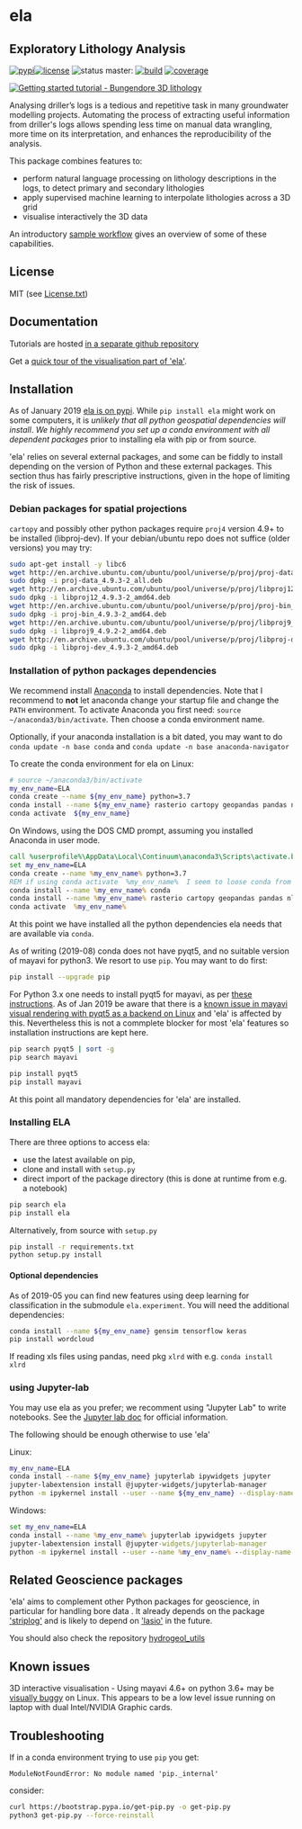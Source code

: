 # ela

## Exploratory Lithology Analysis

[![pypi](https://img.shields.io/pypi/v/ela.svg?logo=python&logoColor=white)](https://pypi.org/project/ela/)[![license](http://img.shields.io/badge/license-MIT-blue.svg)](https://github.com/jmp75/pyela/blob/devel/LICENSE.txt) ![status](https://img.shields.io/badge/status-alpha-blue.svg) master: [![build](https://img.shields.io/travis/jmp75/pyela.svg?branch=master)](https://travis-ci.org/jmp75/pyela)
[![coverage](https://coveralls.io/repos/github/jmp75/pyela/badge.svg?branch=master)](https://coveralls.io/github/jmp75/pyela?branch=master)

[![Getting started tutorial - Bungendore 3D lithology](https://raw.githubusercontent.com/jmp75/pyela-doc/master/tutorials/img/3d_overlay_bungendore_clay_lithology_small.png "Getting started tutorial - Bungendore 3D lithology")](https://github.com/jmp75/pyela-doc/blob/master/tutorials/getting_started.ipynb)

Analysing driller’s logs is a tedious and repetitive task in many groundwater modelling projects. Automating the process of extracting useful information from driller's logs allows spending less time on manual data wrangling, more time on its interpretation, and enhances the reproducibility of the analysis.

This package combines features to:

* perform natural language processing on lithology descriptions in the logs, to detect primary and secondary lithologies
* apply supervised machine learning to interpolate lithologies across a 3D grid
* visualise interactively the 3D data

An introductory [sample workflow](https://github.com/jmp75/pyela-doc/blob/master/tutorials/getting_started.ipynb) gives an overview of some of these capabilities.

## License

MIT (see [License.txt](https://github.com/jmp75/pyela/blob/master/LICENSE.txt))

## Documentation

Tutorials are hosted [in a separate github repository](https://github.com/jmp75/pyela-doc)

Get a [quick tour of the visualisation part of 'ela'](https://github.com/jmp75/pyela/blob/master/docs/visual_tour.md).

## Installation 

As of January 2019 [ela is on pypi](https://pypi.org/project/ela/). While `pip install ela` might work on some computers, it is _unlikely that all python geospatial dependencies will install_. *We highly recommend you set up a conda environment with all dependent packages* prior to installing ela with pip or from source.

'ela' relies on several external packages, and some can be fiddly to install depending on the version of Python and these external packages. This section thus has fairly prescriptive instructions, given in the hope of limiting the risk of issues.

### Debian packages for spatial projections

`cartopy` and possibly other python packages require `proj4` version 4.9+ to be installed (libproj-dev). If your debian/ubuntu repo does not suffice (older versions) you may try:

```bash
sudo apt-get install -y libc6  
wget http://en.archive.ubuntu.com/ubuntu/pool/universe/p/proj/proj-data_4.9.3-2_all.deb
sudo dpkg -i proj-data_4.9.3-2_all.deb
wget http://en.archive.ubuntu.com/ubuntu/pool/universe/p/proj/libproj12_4.9.3-2_amd64.deb
sudo dpkg -i libproj12_4.9.3-2_amd64.deb
wget http://en.archive.ubuntu.com/ubuntu/pool/universe/p/proj/proj-bin_4.9.3-2_amd64.deb
sudo dpkg -i proj-bin_4.9.3-2_amd64.deb
wget http://en.archive.ubuntu.com/ubuntu/pool/universe/p/proj/libproj9_4.9.2-2_amd64.deb 
sudo dpkg -i libproj9_4.9.2-2_amd64.deb
wget http://en.archive.ubuntu.com/ubuntu/pool/universe/p/proj/libproj-dev_4.9.3-2_amd64.deb
sudo dpkg -i libproj-dev_4.9.3-2_amd64.deb
```

### Installation of python packages dependencies

We recommend install [Anaconda](http://docs.continuum.io/anaconda/install) to install dependencies. Note that I recommend to **not** let anaconda change your startup file and change the `PATH` environment. To activate Anaconda you first need: `source ~/anaconda3/bin/activate`. Then choose a conda environment name.

Optionally, if your anaconda installation is a bit dated, you may want to do `conda update -n base conda` and `conda update -n base anaconda-navigator`

To create the conda environment for ela on Linux:

```bash
# source ~/anaconda3/bin/activate
my_env_name=ELA
conda create --name ${my_env_name} python=3.7
conda install --name ${my_env_name} rasterio cartopy geopandas pandas nltk scikit-learn scikit-image matplotlib vtk
conda activate  ${my_env_name}
```

On Windows, using the DOS CMD prompt, assuming you installed Anaconda in user mode.

```bat
call %userprofile%\AppData\Local\Continuum\anaconda3\Scripts\activate.bat
set my_env_name=ELA
conda create --name %my_env_name% python=3.7
REM if using conda activate  %my_env_name%  I seem to loose conda from the command line, so:
conda install --name %my_env_name% conda 
conda install --name %my_env_name% rasterio cartopy geopandas pandas nltk scikit-learn scikit-image matplotlib vtk
conda activate  %my_env_name%
```

At this point we have installed all the python dependencies ela needs that are available via `conda`.

As of writing (2019-08) conda does not have pyqt5, and no suitable version of mayavi for python3. We resort to use `pip`. You may want to do first:

```bash
pip install --upgrade pip
```

For Python 3.x one needs to install pyqt5 for mayavi, as per [these instructions](https://docs.enthought.com/mayavi/mayavi/installation.html). As of Jan 2019 be aware that there is a [known issue in mayavi visual rendering with pyqt5 as a backend on Linux](https://github.com/enthought/mayavi/issues/656) and 'ela' is affected by this. Nevertheless this is not a commplete blocker for most 'ela' features so installation instructions are kept here.

```bash
pip search pyqt5 | sort -g
pip search mayavi
```

```bash
pip install pyqt5
pip install mayavi
```

At this point all mandatory dependencies for 'ela' are installed.

### Installing ELA

There are three options to access ela:

* use the latest available on pip, 
* clone and install with `setup.py`
* direct import of the package directory (this is done at runtime from e.g. a notebook)

```bash
pip search ela
pip install ela
```

Alternatively, from source with `setup.py`

```bash
pip install -r requirements.txt
python setup.py install
```

#### Optional dependencies

As of 2019-05 you can find new features using deep learning for classification in the submodule `ela.experiment`. You will need the additional dependencies:

```bash
conda install --name ${my_env_name} gensim tensorflow keras
pip install wordcloud
```

If reading xls files using pandas, need pkg `xlrd` with e.g. `conda install xlrd`

### using Jupyter-lab

You may use ela as you prefer; we recomment using "Jupyter Lab" to write notebooks. See the [Jupyter lab doc](https://jupyterlab.readthedocs.io/en/stable/) for official information. 

The following should be enough otherwise to use 'ela'

Linux:

```sh
my_env_name=ELA
conda install --name ${my_env_name} jupyterlab ipywidgets jupyter
jupyter-labextension install @jupyter-widgets/jupyterlab-manager
python -m ipykernel install --user --name ${my_env_name} --display-name "Py3 ELA"
```

Windows: 

```bat
set my_env_name=ELA
conda install --name %my_env_name% jupyterlab ipywidgets jupyter
jupyter-labextension install @jupyter-widgets/jupyterlab-manager
python -m ipykernel install --user --name %my_env_name% --display-name "Py3 ELA"
```

## Related Geoscience packages

'ela' aims to complement other Python packages for geoscience, in particular for handling bore data . It already depends on the package ['striplog'](https://github.com/agile-geoscience/striplog) and is likely to depend on ['lasio'](https://github.com/kinverarity1/lasio) in the future.

You should also check the repository [hydrogeol_utils](https://github.com/Neil-Symington/hydrogeol_utils)

## Known issues

3D interactive visualisation - Using mayavi 4.6+ on python 3.6+ may be [visually buggy](https://github.com/enthought/mayavi/issues/656) on Linux. This appears to be a low level issue running on laptop with dual Intel/NVIDIA Graphic cards.

## Troubleshooting

If in a conda environment trying to use `pip` you get:

```text
ModuleNotFoundError: No module named 'pip._internal'
```

consider:

```bash
curl https://bootstrap.pypa.io/get-pip.py -o get-pip.py
python3 get-pip.py --force-reinstall
```